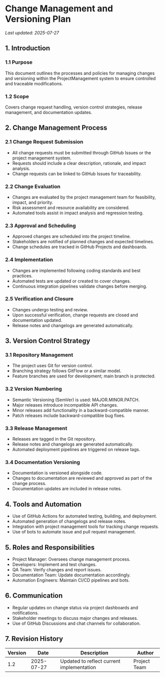 # Change Management and Versioning Plan

*Last updated: 2025-07-27*

## 1. Introduction

### 1.1 Purpose
This document outlines the processes and policies for managing changes and versioning within the ProjectManagement system to ensure controlled and traceable modifications.

### 1.2 Scope
Covers change request handling, version control strategies, release management, and documentation updates.

## 2. Change Management Process

### 2.1 Change Request Submission
- All change requests must be submitted through GitHub Issues or the project management system.
- Requests should include a clear description, rationale, and impact analysis.
- Change requests can be linked to GitHub Issues for traceability.

### 2.2 Change Evaluation
- Changes are evaluated by the project management team for feasibility, impact, and priority.
- Risk assessment and resource availability are considered.
- Automated tools assist in impact analysis and regression testing.

### 2.3 Approval and Scheduling
- Approved changes are scheduled into the project timeline.
- Stakeholders are notified of planned changes and expected timelines.
- Change schedules are tracked in GitHub Projects and dashboards.

### 2.4 Implementation
- Changes are implemented following coding standards and best practices.
- Automated tests are updated or created to cover changes.
- Continuous integration pipelines validate changes before merging.

### 2.5 Verification and Closure
- Changes undergo testing and review.
- Upon successful verification, change requests are closed and documentation updated.
- Release notes and changelogs are generated automatically.

## 3. Version Control Strategy

### 3.1 Repository Management
- The project uses Git for version control.
- Branching strategy follows GitFlow or a similar model.
- Feature branches are used for development; main branch is protected.

### 3.2 Version Numbering
- Semantic Versioning (SemVer) is used: MAJOR.MINOR.PATCH.
- Major releases introduce incompatible API changes.
- Minor releases add functionality in a backward-compatible manner.
- Patch releases include backward-compatible bug fixes.

### 3.3 Release Management
- Releases are tagged in the Git repository.
- Release notes and changelogs are generated automatically.
- Automated deployment pipelines are triggered on release tags.

### 3.4 Documentation Versioning
- Documentation is versioned alongside code.
- Changes to documentation are reviewed and approved as part of the change process.
- Documentation updates are included in release notes.

## 4. Tools and Automation

- Use of GitHub Actions for automated testing, building, and deployment.
- Automated generation of changelogs and release notes.
- Integration with project management tools for tracking change requests.
- Use of bots to automate issue and pull request management.

## 5. Roles and Responsibilities

- Project Manager: Oversees change management process.
- Developers: Implement and test changes.
- QA Team: Verify changes and report issues.
- Documentation Team: Update documentation accordingly.
- Automation Engineers: Maintain CI/CD pipelines and bots.

## 6. Communication

- Regular updates on change status via project dashboards and notifications.
- Stakeholder meetings to discuss major changes and releases.
- Use of GitHub Discussions and chat channels for collaboration.

## 7. Revision History

| Version | Date       | Description               | Author       |
|---------|------------|---------------------------|--------------|
| 1.2     | 2025-07-27 | Updated to reflect current implementation | Project Team |
